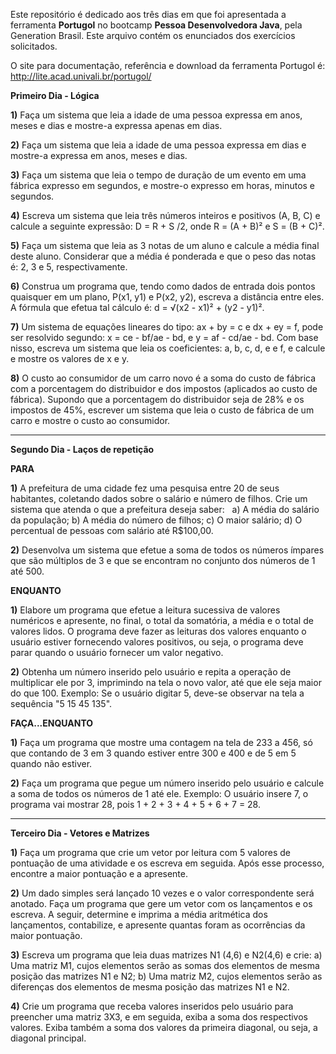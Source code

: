 Este repositório é dedicado aos três dias em que foi apresentada a ferramenta **Portugol** no bootcamp **Pessoa Desenvolvedora Java**, pela Generation Brasil. Este arquivo contém os enunciados dos exercícios solicitados. 

O site para documentação, referência e download da ferramenta Portugol é: http://lite.acad.univali.br/portugol/

**Primeiro Dia - Lógica**

**1)** Faça um sistema que leia a idade de uma pessoa expressa em anos, meses e dias e mostre-a expressa apenas em dias.

**2)** Faça um sistema que leia a idade de uma pessoa expressa em dias e mostre-a expressa em anos, meses e dias.

**3)** Faça um sistema que leia o tempo de duração de um evento em uma fábrica expresso em segundos, e mostre-o expresso em horas, minutos e segundos.

**4)** Escreva um sistema que leia três números inteiros e positivos (A, B, C) e calcule a seguinte expressão: D = R + S /2, onde R = (A + B)² e S = (B + C)².

**5)** Faça um sistema que leia as 3 notas de um aluno e calcule a média final deste aluno. Considerar que a média é ponderada e que o peso das notas é: 2, 3 e 5, respectivamente.

**6)** Construa um programa que, tendo como dados de entrada dois pontos quaisquer em um plano, P(x1, y1) e P(x2, y2), escreva a distância entre eles. A fórmula que efetua tal cálculo é: d = √(x2 - x1)² + (y2 - y1)².

**7)** Um sistema de equações lineares do tipo: ax + by = c e dx + ey = f, pode ser resolvido segundo: x = ce - bf/ae - bd, e y = af - cd/ae - bd. Com base nisso, escreva um sistema que leia os coeficientes: a, b, c, d, e e f, e calcule e mostre os
valores de x e y.

**8)** O custo ao consumidor de um carro novo é a soma do custo de fábrica com a porcentagem do distribuidor e dos impostos (aplicados ao custo de fábrica). Supondo que a porcentagem do distribuidor seja de 28% e os impostos de 45%, escrever um sistema que leia o custo de fábrica de um carro e mostre o custo ao consumidor.

------------------------------------------------------------------------------

**Segundo Dia - Laços de repetição**

**PARA**

**1)** A prefeitura de uma cidade fez uma pesquisa entre 20 de seus habitantes, coletando dados sobre o salário e número de filhos. Crie um sistema que atenda o que a prefeitura deseja saber:  
a) A média do salário da população;
b) A média do número de filhos;
c) O maior salário;
d) O percentual de pessoas com salário até R$100,00.

**2)** Desenvolva um sistema que efetue a soma de todos os números ímpares que são múltiplos de 3 e que se encontram no conjunto dos números de 1 até 500.

**ENQUANTO**

**1)** Elabore um programa que efetue a leitura sucessiva de valores numéricos e apresente, no final, o total da somatória, a média e o total de valores lidos. O programa deve fazer as leituras dos valores enquanto o usuário estiver fornecendo valores
positivos, ou seja, o programa deve parar quando o usuário fornecer um valor negativo.

**2)** Obtenha um número inserido pelo usuário e repita a operação de multiplicar ele por 3, imprimindo na tela o novo valor, até que ele seja maior do que 100. Exemplo: Se o usuário digitar 5, deve-se observar na tela a sequência "5 15 45 135".

**FAÇA...ENQUANTO**

**1)** Faça um programa que mostre uma contagem na tela de 233 a 456, só que contando de 3 em 3 quando estiver entre 300 e 400 e de 5 em 5 quando não estiver.

**2)** Faça um programa que pegue um número inserido pelo usuário e calcule a soma de todos os números de 1 até ele. Exemplo: O usuário insere 7, o programa vai mostrar 28, pois 1 + 2 + 3 + 4 + 5 + 6 + 7 = 28.

-------------------------------------------------------------------------------------------------------------
**Terceiro Dia - Vetores e Matrizes**

**1)** Faça um programa que crie um vetor por leitura com 5 valores de pontuação de uma atividade e os escreva em seguida. Após esse processo, encontre a maior pontuação e a apresente.

**2)** Um dado simples será lançado 10 vezes e o valor correspondente será anotado. Faça um programa que gere um vetor com os lançamentos e os escreva. A seguir, determine e imprima a média aritmética dos lançamentos, contabilize, e apresente quantas foram as ocorrências da maior pontuação.

**3)** Escreva um programa que leia duas matrizes N1 (4,6) e N2(4,6) e crie:
a) Uma matriz M1, cujos elementos serão as somas dos elementos de mesma posição das matrizes N1 e N2;
b) Uma matriz M2, cujos elementos serão as diferenças dos elementos de mesma posição das matrizes N1 e N2.

**4)** Crie um programa que receba valores inseridos pelo usuário para preencher uma matriz 3X3, e em seguida, exiba a soma dos respectivos valores. Exiba também a soma dos valores da primeira diagonal, ou seja, a diagonal principal.
